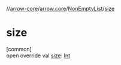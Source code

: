 //[arrow-core](../../../index.md)/[arrow.core](../index.md)/[NonEmptyList](index.md)/[size](size.md)

# size

[common]\
open override val [size](size.md): [Int](https://kotlinlang.org/api/latest/jvm/stdlib/kotlin/-int/index.html)
